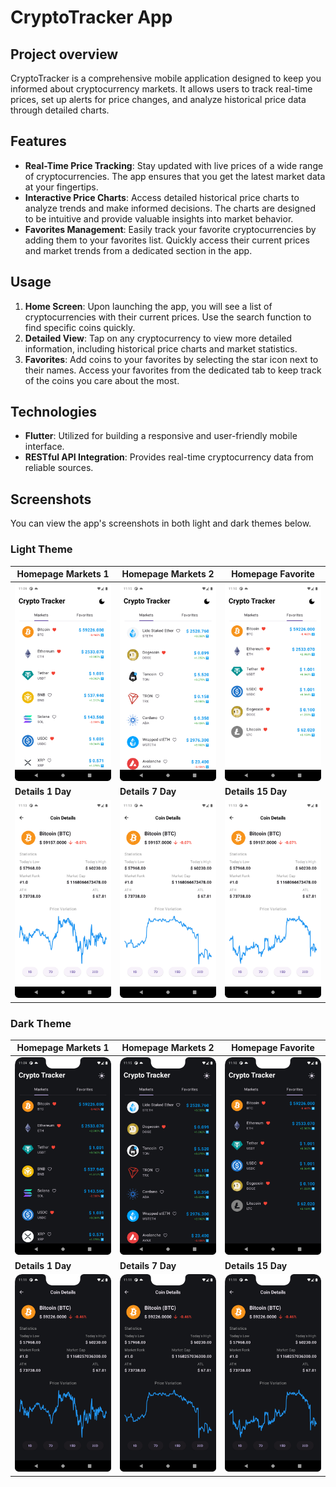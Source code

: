 # CryptoTracker App

## Project overview
CryptoTracker is a comprehensive mobile application designed to keep you informed about cryptocurrency markets. It allows users to track real-time prices, set up alerts for price changes, and analyze historical price data through detailed charts.

## Features
- **Real-Time Price Tracking**: Stay updated with live prices of a wide range of cryptocurrencies. The app ensures that you get the latest market data at your fingertips.
- **Interactive Price Charts**: Access detailed historical price charts to analyze trends and make informed decisions. The charts are designed to be intuitive and provide valuable insights into market behavior.
- **Favorites Management**: Easily track your favorite cryptocurrencies by adding them to your favorites list. Quickly access their current prices and market trends from a dedicated section in the app.

## Usage
1. **Home Screen**: Upon launching the app, you will see a list of cryptocurrencies with their current prices. Use the search function to find specific coins quickly.
2. **Detailed View**: Tap on any cryptocurrency to view more detailed information, including historical price charts and market statistics.
3. **Favorites**: Add coins to your favorites by selecting the star icon next to their names. Access your favorites from the dedicated tab to keep track of the coins you care about the most.

## Technologies
- **Flutter**: Utilized for building a responsive and user-friendly mobile interface. 
- **RESTful API Integration**: Provides real-time cryptocurrency data from reliable sources.

## Screenshots

You can view the app's screenshots in both light and dark themes below.

### Light Theme

| **Homepage Markets 1**                    | **Homepage Markets 2**                    | **Homepage Favorite**                    |
|--------------------------------------------|-------|-------|
| ![Homepage Markets 1](Screenshots/LightTheme/HomepageMarkets1.png) | ![Homepage Markets 2](Screenshots/LightTheme/HomepageMarkets2.png) | ![Homepage Favorite](Screenshots/LightTheme/HomepageFavorite.png) |
| **Details 1 Day**                         | **Details 7 Day**                         | **Details 15 Day**                       |
| ![Details 1 Day](Screenshots/LightTheme/Details1Day.png) | ![Details 7 Day](Screenshots/LightTheme/Details7Day.png) |  ![Details 15 Day](Screenshots/LightTheme/Details15Day.png) |

### Dark Theme

| **Homepage Markets 1**                    | **Homepage Markets 2**                    | **Homepage Favorite**                    |
|--------------------------------------------|-------|-------|
| ![Homepage Markets 1](Screenshots/DarkTheme/HomepageMarkets1.png) | ![Homepage Markets 2](Screenshots/DarkTheme/HomepageMarkets2.png) | ![Homepage Favorite](Screenshots/DarkTheme/HomepageFavorite.png) | 
| **Details 1 Day**                         | **Details 7 Day**                         | **Details 15 Day**                       |
| ![Details 1 Day](Screenshots/DarkTheme/Details1Day.png) | ![Details 7 Day](Screenshots/DarkTheme/Details7Day.png) | ![Details 15 Day](Screenshots/DarkTheme/Details15Day.png) |
